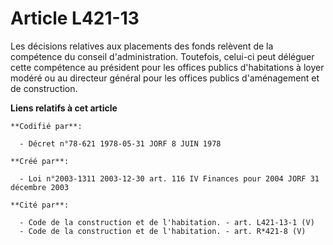 # Article L421-13

Les décisions relatives aux placements des fonds relèvent de la compétence du conseil d'administration. Toutefois, celui-ci
peut déléguer cette compétence au président pour les offices publics d'habitations à loyer modéré ou au directeur général
pour les offices publics d'aménagement et de construction.

**Liens relatifs à cet article**

	**Codifié par**:

	  - Décret n°78-621 1978-05-31 JORF 8 JUIN 1978

	**Créé par**:

	  - Loi n°2003-1311 2003-12-30 art. 116 IV Finances pour 2004 JORF 31 décembre 2003

	**Cité par**:

	  - Code de la construction et de l'habitation. - art. L421-13-1 (V)
	  - Code de la construction et de l'habitation. - art. R*421-8 (V)

